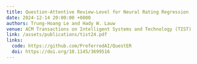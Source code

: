 ```yaml
---
title: Question-Attentive Review-Level for Neural Rating Regression
date: 2024-12-14 20:00:00 +0800
authors: Trung-Hoang Le and Hady W. Lauw
venue: ACM Transactions on Intelligent Systems and Technology (TIST)
link: /assets/publications/tist24.pdf
links:
  code: https://github.com/PreferredAI/QuestER
  doi: https://doi.org/10.1145/3699516
---
```

